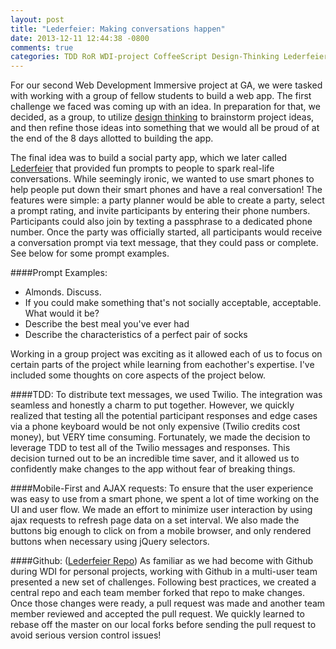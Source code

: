 ```yaml
---
layout: post
title: "Lederfeier: Making conversations happen"
date: 2013-12-11 12:44:38 -0800
comments: true
categories: TDD RoR WDI-project CoffeeScript Design-Thinking Lederfeier
---
```


For our second Web Development Immersive project at GA, we were tasked with working with a group of fellow students to build a web app. The first challenge we faced was coming up with an idea. In preparation for that, we decided, as a group, to utilize [design thinking](http://en.wikipedia.org/wiki/Design_thinking) to brainstorm project ideas, and then refine those ideas into something that we would all be proud of at the end of the 8 days allotted to building the app.

The final idea was to build a social party app, which we later called [Lederfeier](http://leder-feier.herokuapp.com) that provided fun prompts to people to spark real-life conversations. While seemingly ironic, we wanted to use smart phones to help people put down their smart phones and have a real conversation! The features were simple: a party planner would be able to create a party, select a prompt rating, and invite participants by entering their phone numbers. Participants could also join by texting a passphrase to a dedicated phone number. Once the party was officially started, all participants would receive a conversation prompt via text message, that they could pass or complete. See below for some prompt examples.

####Prompt Examples:
- Almonds. Discuss.
- If you could make something that's not socially acceptable, acceptable. What would it be?
- Describe the best meal you've ever had
- Describe the characteristics of a perfect pair of socks

Working in a group project was exciting as it allowed each of us to focus on certain parts of the project while learning from eachother's expertise. I've included some thoughts on core aspects of the project below.

####TDD:
To distribute text messages, we used Twilio. The integration was seamless and honestly a charm to put together. However, we quickly realized that testing all the potential participant responses and edge cases via a phone keyboard would be not only expensive (Twilio credits cost money), but VERY time consuming. Fortunately, we made the decision to leverage TDD to test all of the Twilio messages and responses. This decision turned out to be an incredible time saver, and it allowed us to confidently make changes to the app without fear of breaking things.

####Mobile-First and AJAX requests:
To ensure that the user experience was easy to use from a smart phone, we spent a lot of time working on the UI and user flow. We made an effort to minimize user interaction by using ajax requests to refresh page data on a set interval. We also made the buttons big enough to click on from a mobile browser, and only rendered buttons when necessary using jQuery selectors.

####Github: ([Lederfeier Repo](https://github.com/sarlaf/bedazzledbaldachin))
As familiar as we had become with Github during WDI for personal projects, working with Github in a multi-user team presented a new set of challenges. Following best practices, we created a central repo and each team member forked that repo to make changes. Once those changes were ready, a pull request was made and another team member reviewed and accepted the pull request. We quickly learned to rebase off the master on our local forks before sending the pull request to avoid serious version control issues!
